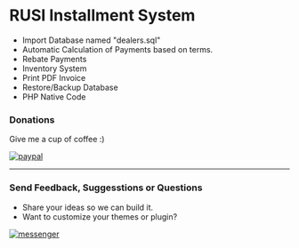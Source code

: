 # RUSI Installment System
- Import Database named "dealers.sql"
- Automatic Calculation of Payments based on terms.
- Rebate Payments
- Inventory System
- Print PDF Invoice
- Restore/Backup Database
- PHP Native Code

### Donations

Give me a cup of coffee :) 

[![paypal](https://www.paypalobjects.com/en_US/i/btn/btn_donateCC_LG.gif)](https://www.paypal.me/jundellagbo)

---

### Send Feedback, Suggesstions or Questions

- Share your ideas so we can build it.
- Want to customize your themes or plugin?

[![messenger](https://img.shields.io/badge/Send%20to-Messenger-blue.svg)](https://m.me/jundell.ictned.ph)
